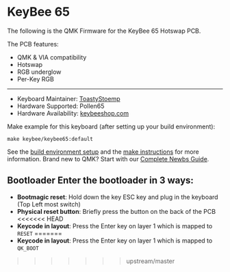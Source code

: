 # KeyBee 65

The following is the QMK Firmware for the KeyBee 65 Hotswap PCB.

The PCB features:
* QMK & VIA compatibility
* Hotswap
* RGB underglow
* Per-Key RGB

---

* Keyboard Maintainer: [ToastyStoemp](https://github.com/ToastyStoemp)
* Hardware Supported: Pollen65
* Hardware Availability: [keybeeshop.com](https://www.keybeeshop.com/collections/keyboards/products/pollen65-mechanical-keyboard-kit)

Make example for this keyboard (after setting up your build environment):

    make keybee/keybee65:default

See the [build environment setup](https://docs.qmk.fm/#/getting_started_build_tools) and the [make instructions](https://docs.qmk.fm/#/getting_started_make_guide) for more information. Brand new to QMK? Start with our [Complete Newbs Guide](https://docs.qmk.fm/#/newbs).

## Bootloader Enter the bootloader in 3 ways: 
* **Bootmagic reset**: Hold down the key ESC key and plug in the keyboard (Top Left most switch)
* **Physical reset button**: Briefly press the button on the back of the PCB
<<<<<<< HEAD
* **Keycode in layout**: Press the Enter key on layer 1 which is mapped to `RESET`
=======
* **Keycode in layout**: Press the Enter key on layer 1 which is mapped to `QK_BOOT`
>>>>>>> upstream/master
